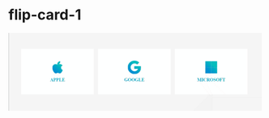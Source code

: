 # flip-card-1
<img src="https://github.com/JingyiNiu/flip-card-1/blob/master/capture.gif?raw=true" />
